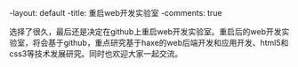 -layout: default
-title: 重启web开发实验室
-comments: true

选择了很久，最后还是决定在github上重启web开发实验室。重启后的web开发实验室，将会基于github，重点研究基于haxe的web后端开发和应用开发、html5和css3等技术发展研究。同时也欢迎大家一起交流。
